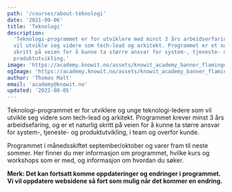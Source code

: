 ```yaml
---
path: '/courses/about-teknologi'
date: '2021-09-06'
title: 'Teknologi'
description:
  'Teknologi-programmet er for utviklere med minst 3 års arbeidserfaring som
  vil utvikle seg videre som tech-lead og arkitekt. Programmet er et naturlig
  skritt på veien for å kunne ta større ansvar for system-, tjeneste- og
  produktutvikling.'
image: 'https://academy.knowit.no/assets/knowit_academy_banner_flamingo.png'
ogImage: 'https://academy.knowit.no/assets/knowit_academy_banner_flamingo.png'
author: 'Thomas Malt'
email: 'academy@knowit.no'
updated: '2022-08-05'
---
```


Teknologi-programmet er for utviklere og unge teknologi-ledere som vil utvikle
seg videre som tech-lead og arkitekt. Programmet krever minst 3 års
arbeidsefaring, og er et naturlig skritt på veien for å kunne ta større ansvar
for system-, tjeneste- og produktutvikling, i team og overfor kunde.

Programmet i månedsskiftet september/oktober og varer fram til neste sommer.
Her finner du mer informasjon om programmet, hvilke kurs og workshops som er
med, og informasjon om hvordan du søker.

**Merk: Det kan fortsatt komme oppdateringer og endringer i programmet. Vi vil
oppdatere websidene så fort som mulig når det kommer en endring.**
